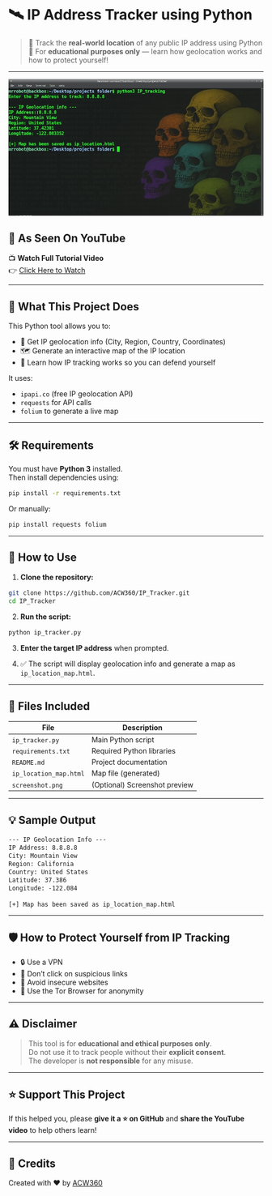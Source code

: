 # 🛰️ IP Address Tracker using Python

> 🎯 Track the **real-world location** of any public IP address using Python  
> 🚨 For **educational purposes only** — learn how geolocation works and how to protect yourself!

---

![screenshot](./screenshot.png)

## 📌 As Seen On YouTube

📺 **Watch Full Tutorial Video**  
👉 [Click Here to Watch](https://youtube.com/YOUR_VIDEO_LINK)

---

## 🧠 What This Project Does

This Python tool allows you to:

- 📍 Get IP geolocation info (City, Region, Country, Coordinates)
- 🗺️ Generate an interactive map of the IP location
- 🧠 Learn how IP tracking works so you can defend yourself

It uses:

- `ipapi.co` (free IP geolocation API)
- `requests` for API calls
- `folium` to generate a live map

---

## 🛠️ Requirements

You must have **Python 3** installed.  
Then install dependencies using:

```bash
pip install -r requirements.txt
```

Or manually:

```bash
pip install requests folium
```

---

## 🚀 How to Use

1. **Clone the repository:**

```bash
git clone https://github.com/ACW360/IP_Tracker.git
cd IP_Tracker
```

2. **Run the script:**

```bash
python ip_tracker.py
```

3. **Enter the target IP address** when prompted.

4. ✅ The script will display geolocation info and generate a map as `ip_location_map.html`.

---

## 📂 Files Included

| File | Description |
|------|-------------|
| `ip_tracker.py` | Main Python script |
| `requirements.txt` | Required Python libraries |
| `README.md` | Project documentation |
| `ip_location_map.html` | Map file (generated) |
| `screenshot.png` | (Optional) Screenshot preview |

---

## 💡 Sample Output

```
--- IP Geolocation Info ---
IP Address: 8.8.8.8
City: Mountain View
Region: California
Country: United States
Latitude: 37.386
Longitude: -122.084

[+] Map has been saved as ip_location_map.html
```

---

## 🛡️ How to Protect Yourself from IP Tracking

- 🔒 Use a VPN
- 🛑 Don’t click on suspicious links
- 🔐 Avoid insecure websites
- 🧅 Use the Tor Browser for anonymity

---

## ⚠️ Disclaimer

> This tool is for **educational and ethical purposes only**.  
> Do not use it to track people without their **explicit consent**.  
> The developer is **not responsible** for any misuse.

---

## ⭐ Support This Project

If this helped you, please **give it a ⭐ on GitHub** and **share the YouTube video** to help others learn!

---

## 🙌 Credits

Created with ❤️ by [ACW360](https://github.com/ACW360)
